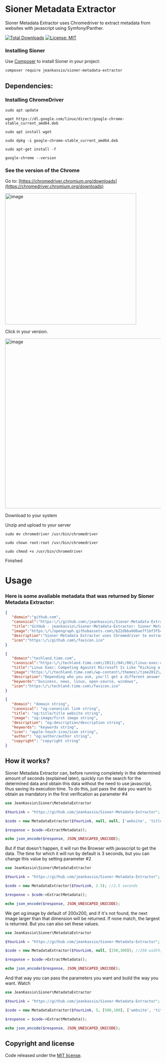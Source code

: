 # Sioner Metadata Extractor
Sioner Metadata Extractor uses Chromedriver to extract metadata from websites with javascript using Symfony/Panther.

[![Total Downloads](https://poser.pugx.org/jeankassio/Sioner-Metadata-Extractor/downloads)](https://packagist.org/packages/jeankassio/sioner-metadata-extractor)
[![License: MIT](https://img.shields.io/badge/License-MIT-blue.svg)](https://opensource.org/licenses/MIT)

### Installing Sioner

Use [Composer](https://getcomposer.org/) to install Sioner in your project:

 ```sh
composer require jeankassio/sioner-metadata-extractor
````

## Dependencies:

### Installing ChromeDriver

```
sudo apt update
```

```
wget https://dl.google.com/linux/direct/google-chrome-stable_current_amd64.deb
```

```
sudo apt install wget
```

```
sudo dpkg -i google-chrome-stable_current_amd64.deb
```

```
sudo apt-get install -f
```

```
google-chrome --version
```

### See the version of the Chrome

Go to: [https://chromedriver.chromium.org/downloads](https://chromedriver.chromium.org/downloads)

<img width="424" alt="image" src="https://user-images.githubusercontent.com/26697873/235277165-6bdbb597-221a-4b0e-99a7-d4faa7bcc3a9.png">

Click in your version.

<img width="549" alt="image" src="https://user-images.githubusercontent.com/26697873/235277185-94a3df57-2da1-4d1f-8585-8b1cf6d05f7e.png">

Download to your system

Unzip and upload to your server

```
sudo mv chromedriver /usr/bin/chromedriver
```

```
sudo chown root:root /usr/bin/chromedriver
```

```
sudo chmod +x /usr/bin/chromedriver
```

Finished

# Usage

### Here is some available metadata that was returned by Sioner Metadata Extractor:


```json
{
   "domain":"github.com",
   "canonical":"https:\/\/github.com\/jeankassio\/Sioner-Metadata-Extractor",
   "title":"GitHub - jeankassio\/Sioner-Metadata-Extractor: Sioner Metadata Extractor uses Chromedriver to extract metadata from websites with javascript, even if it is written in PHP",
   "image":"https:\/\/opengraph.githubassets.com\/b22dbba9d6ae7f1bf3f540334ce5b7c01e728daa06739db48430ca0804af9ab0\/jeankassio\/Sioner-Metadata-Extractor",
   "description":"Sioner Metadata Extractor uses Chromedriver to extract metadata from websites with javascript, even if it is written in PHP - GitHub - jeankassio\/Sioner-Metadata-Extractor: Sioner Metadata Extracto...",
   "icon":"https:\/\/github.com\/favicon.ico"
}
```

```json
{
   "domain":"techland.time.com",
   "canonical":"https:\/\/techland.time.com\/2011\/04\/06\/linux-exec-competing-against-microsoft-is-like-kicking-a-puppy\/",
   "title":"Linux Exec: Competing Against Microsoft Is Like “Kicking a Puppy” | TIME.com",
   "image":"https:\/\/techland.time.com\/wp-content\/themes\/time2012\/library\/assets\/images\/time-logo-og.png",
   "description":"Depending who you ask, you'll get a different answer about who's winning the operating system wars. Of course, the Linux people think they've won, but here's the thing--they may be right.",
   "keywords":"business, news, linux, open-source, windows",
   "icon":"https:\/\/techland.time.com\/favicon.ico"
}
```

```json
{
   "domain": "domain string",
   "canonical": "og:canonical link string",
   "title": "og:title/title website string",
   "image": "og:image/first image string",
   "description": "og:description/description string",
   "keywords": "keywords string",
   "icon": "apple-touch-icon/icon string",
   "author": "og:author/author string",
   "copyright": "copyright string"
}
```

## How it works?

Sioner Metadata Extractor can, before running completely in the determined amount of seconds (explained later), quickly run the search for the determined data and obtain this data without the need to use javascript, thus saving its execution time.
To do this, just pass the data you want to obtain as mandatory in the first verification as parameter #4

```php
use JeanKassio\Sioner\MetadataExtractor

$YourLink = "https://github.com/jeankassio/Sioner-Metadata-Extractor";

$code = new MetadataExtractor($YourLink, null, null, ['website', 'title', 'image', 'description']);

$response = $code->ExtractMetadata();

echo json_encode($response, JSON_UNESCAPED_UNICODE);

```

But if that doesn't happen, it will run the Browser with javascript to get the data. The time for which it will run by default is 3 seconds, but you can change this value by setting parameter #2

```php
use JeanKassio\Sioner\MetadataExtractor

$YourLink = "https://github.com/jeankassio/Sioner-Metadata-Extractor";

$code = new MetadataExtractor($YourLink, 2.5); //2.5 seconds

$response = $code->ExtractMetadata();

echo json_encode($response, JSON_UNESCAPED_UNICODE);
```

We get og:image by default of 200x200, and if it's not found, the next image larger than that dimension will be returned. If none match, the largest is returned. But you can also set these values.

```php
use JeanKassio\Sioner\MetadataExtractor

$YourLink = "https://github.com/jeankassio/Sioner-Metadata-Extractor";

$code = new MetadataExtractor($YourLink, null, [250,300]); //250 width, 300 height

$response = $code->ExtractMetadata();

echo json_encode($response, JSON_UNESCAPED_UNICODE);
```

And that way you can pass the parameters you want and build the way you want. Watch

```php
use JeanKassio\Sioner\MetadataExtractor

$YourLink = "https://github.com/jeankassio/Sioner-Metadata-Extractor";

$code = new MetadataExtractor($YourLink, 5, [500,100], ['website', 'title', 'image', 'description']);

$response = $code->ExtractMetadata();

echo json_encode($response, JSON_UNESCAPED_UNICODE);
```


## Copyright and license

Code released under the [MIT license](https://github.com/jeankassio/Sioner-Metadata-Extractor/blob/main/LICENSE).
